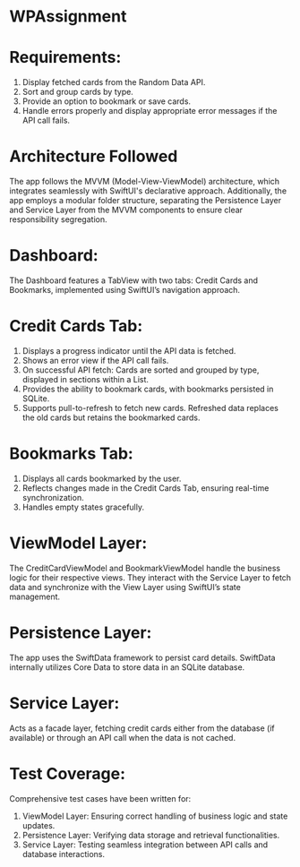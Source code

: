 # WPAssignment

# Requirements:
1. Display fetched cards from the Random Data API.
2. Sort and group cards by type.
3. Provide an option to bookmark or save cards.
4. Handle errors properly and display appropriate error messages if the API call fails.

# Architecture Followed
The app follows the MVVM (Model-View-ViewModel) architecture, which integrates seamlessly with SwiftUI's declarative approach. Additionally, the app employs a modular folder structure, separating the Persistence Layer and Service Layer from the MVVM components to ensure clear responsibility segregation.

# Dashboard:
The Dashboard features a TabView with two tabs: Credit Cards and Bookmarks, implemented using SwiftUI’s navigation approach.

# Credit Cards Tab:
1. Displays a progress indicator until the API data is fetched.
2. Shows an error view if the API call fails.
3. On successful API fetch: Cards are sorted and grouped by type, displayed in sections within a List.
4. Provides the ability to bookmark cards, with bookmarks persisted in SQLite.
5. Supports pull-to-refresh to fetch new cards. Refreshed data replaces the old cards but retains the bookmarked cards.
  
# Bookmarks Tab:
1. Displays all cards bookmarked by the user.
2. Reflects changes made in the Credit Cards Tab, ensuring real-time synchronization.
3. Handles empty states gracefully.

# ViewModel Layer:
The CreditCardViewModel and BookmarkViewModel handle the business logic for their respective views. They interact with the Service Layer to fetch data and synchronize with the View Layer using SwiftUI’s state management.

# Persistence Layer:
The app uses the SwiftData framework to persist card details. SwiftData internally utilizes Core Data to store data in an SQLite database.

# Service Layer:
Acts as a facade layer, fetching credit cards either from the database (if available) or through an API call when the data is not cached.

# Test Coverage:
Comprehensive test cases have been written for:
1. ViewModel Layer: Ensuring correct handling of business logic and state updates.
2. Persistence Layer: Verifying data storage and retrieval functionalities.
3. Service Layer: Testing seamless integration between API calls and database interactions.


